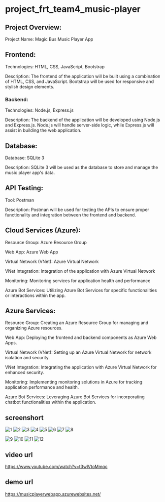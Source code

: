# project_frt_team4_music-player


## Project Overview:
Project Name: Magic Bus Music Player App
## Frontend:
Technologies: HTML, CSS, JavaScript, Bootstrap

Description: The frontend of the application will be built using a combination of HTML, CSS, and JavaScript. Bootstrap will be used for responsive and stylish design elements.
### Backend:
Technologies: Node.js, Express.js

Description: The backend of the application will be developed using Node.js and Express.js. Node.js will handle server-side logic, while Express.js will assist in building the web application.
## Database:
Database: SQLite 3

Description: SQLite 3 will be used as the database to store and manage the music player app's data.
## API Testing:
Tool: Postman

Description: Postman will be used for testing the APIs to ensure proper functionality and integration between the frontend and backend.
## Cloud Services (Azure):
Resource Group: Azure Resource Group

Web App: Azure Web App

Virtual Network (VNet): Azure Virtual Network

VNet Integration: Integration of the application with Azure Virtual Network

Monitoring: Monitoring services for application health and performance

Azure Bot Services: Utilizing Azure Bot Services for specific functionalities or interactions within the app.
## Azure Services:
Resource Group: Creating an Azure Resource Group for managing and organizing Azure resources.

Web App: Deploying the frontend and backend components as Azure Web Apps.

Virtual Network (VNet): Setting up an Azure Virtual Network for network isolation and security.

VNet Integration: Integrating the application with Azure Virtual Network for enhanced security.

Monitoring: Implementing monitoring solutions in Azure for tracking application performance and health.

Azure Bot Services: Leveraging Azure Bot Services for incorporating chatbot functionalities within the application.

## screenshort 
![1](https://github.com/arjunswe45/project_frt_team4_music-player/assets/148434667/c5545e6e-6490-4320-9431-a3a1fc1313d9)
![2](https://github.com/arjunswe45/project_frt_team4_music-player/assets/148434667/b6f9481d-0bea-489b-894d-bbb89be77703)
![3](https://github.com/arjunswe45/project_frt_team4_music-player/assets/148434667/613d8f01-0bdc-48d5-bd5d-e5e49f1eedb7)
![4](https://github.com/arjunswe45/project_frt_team4_music-player/assets/148434667/df866035-dd48-4cd2-88ef-5f874ab4b57d)
![5](https://github.com/arjunswe45/project_frt_team4_music-player/assets/148434667/30b4633f-2ee5-44eb-865e-c3c1e6584f3e)
![6](https://github.com/arjunswe45/project_frt_team4_music-player/assets/148434667/87f32d9c-c593-4347-bea0-35b0b6a29122)
![7](https://github.com/arjunswe45/project_frt_team4_music-player/assets/148434667/b0b0c775-a553-4a5b-9e4a-8f4f65cfe79a)
![8](https://github.com/arjunswe45/project_frt_team4_music-player/assets/148434667/2bde4358-2a91-44c8-bff5-b0d7452441f4)

![9](https://github.com/arjunswe45/project_frt_team4_music-player/assets/148434667/46112afb-5a6b-4a94-bc51-da4741631c1d)
![10](https://github.com/arjunswe45/project_frt_team4_music-player/assets/148434667/b96ea8f4-6afc-462a-8eb9-a8e40a071f7f)
![11](https://github.com/arjunswe45/project_frt_team4_music-player/assets/148434667/f3a1c6bd-1f7d-496b-9f69-6d6b118e449d)
![12](https://github.com/arjunswe45/project_frt_team4_music-player/assets/148434667/399eb61e-36c4-4962-a255-2ccfed31aa8a)


## video url
https://www.youtube.com/watch?v=t3wlVtoMmqc

## demo url
https://musicplayerwebapp.azurewebsites.net/

